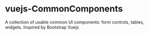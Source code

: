 # vuejs-CommonComponents
A collection of usable common UI components: form controls, tables, widgets. Inspired by Bootstrap Vuejs
